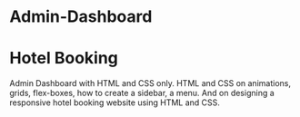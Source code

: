  # Admin-Dashboard
 # Hotel Booking
Admin Dashboard with HTML and CSS only. HTML and CSS on animations, grids, flex-boxes, how to create a sidebar, a menu.
And
on designing a responsive hotel booking website using HTML and CSS.
